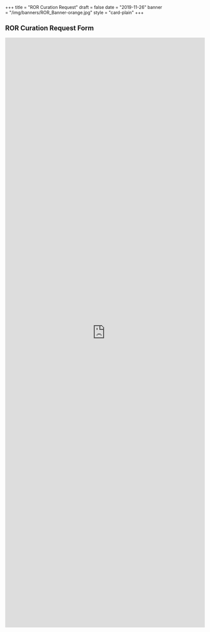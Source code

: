 +++
title = "ROR Curation Request"
draft = false
date = "2019-11-26"
banner = "/img/banners/ROR_Banner-orange.jpg"
style = "card-plain"
+++

## ROR Curation Request Form

<iframe src="https://docs.google.com/forms/d/e/1FAIpQLSdJYaMTCwS7muuTa-B_CnAtCSkKzt19lkirAKG4u7umH9Nosg/viewform?embedded=true" width="640" height="1889" frameborder="0" marginheight="0" marginwidth="0">Loading...</iframe>

